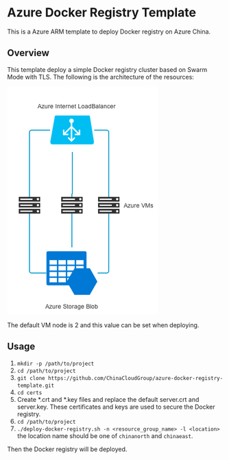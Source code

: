 # Azure Docker Registry Template
This is a Azure ARM template to deploy Docker registry on Azure China. 

## Overview

This template deploy a simple Docker registry cluster based on Swarm Mode with TLS. The following is the architecture of the resources:

![arch](images/1.png)

The default VM node is 2 and this value can be set when deploying.

## Usage

1. `mkdir -p /path/to/project`
2. `cd /path/to/project`
3. `git clone https://github.com/ChinaCloudGroup/azure-docker-registry-template.git`
4. `cd certs`
5. Create *.crt and *.key files and replace the default server.crt and server.key. These certificates and keys are used to secure the Docker registry.
6. `cd /path/to/project`
7. `./deploy-docker-registry.sh -n <resource_group_name> -l <location>` the location name should be one of `chinanorth` and `chinaeast`.

Then the Docker registry will be deployed.

